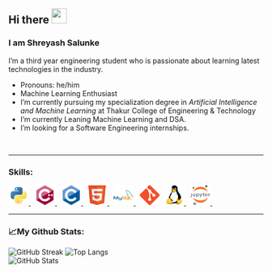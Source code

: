 ## Hi there <img src="https://raw.githubusercontent.com/MartinHeinz/MartinHeinz/master/wave.gif" width="30px" height="30px">

### I am Shreyash Salunke

I’m a third year engineering student who is passionate about learning latest technologies in the industry.
  - Pronouns: he/him
  - Machine Learning Enthusiast
  - I’m currently pursuing my specialization degree in *Artificial Intelligence and Machine Learning* at Thakur College of Engineering & Technology
  - I’m currently Leaning Machine Learning and DSA.
  - I’m looking for a Software Engineering internships.
<img src="https://komarev.com/ghpvc/?username=Shreyash017&style=flat-square&color=blue" alt=""/>

---

### Skills:

<div>
  <a href="https://www.python.org/">
    <img src="https://github.com/devicons/devicon/blob/master/icons/python/python-original.svg" title="Python" alt="Python" width="40" height="40"/>
  </a>&nbsp;
  <a href="https://devdocs.io/cpp/">
    <img src="https://github.com/devicons/devicon/blob/master/icons/cplusplus/cplusplus-original.svg" title="C++" alt="C++" width="40" height="40"/>
  </a>&nbsp;
  <a href="https://devdocs.io/c/">
    <img src="https://github.com/devicons/devicon/blob/master/icons/c/c-original.svg" title="C" alt="C" width="40" height="40"/>
  </a>&nbsp;
  <a href="https://devdocs.io/html/">
    <img src="https://github.com/devicons/devicon/blob/master/icons/html5/html5-original.svg" title="HTML" alt="HTML" width="40" height="40"/>
  </a>&nbsp;
  <a href="https://dev.mysql.com/">
    <img src="https://github.com/devicons/devicon/blob/master/icons/mysql/mysql-original-wordmark.svg" title="MySQL" alt="MySQL" width="40" height="40"/>
  </a>&nbsp;
  <a href="https://git-scm.com/">
    <img src="https://github.com/devicons/devicon/blob/master/icons/git/git-original.svg" title="Git" alt="Git" width="40" height="40"/></a>&nbsp;
  <a href="https://www.linux.org/">
    <img src="https://github.com/devicons/devicon/blob/master/icons/linux/linux-original.svg" title="Linux" alt="Linux" width="40" height="40"/>
  </a>&nbsp;
  <a href="https://jupyter.org/">
    <img src="https://github.com/devicons/devicon/blob/master/icons/jupyter/jupyter-original-wordmark.svg" title="Jupyter" alt="Jupyter" width="40" height="40"/>
  </a>&nbsp;
 </div>
  
  
---
  
###  :chart_with_upwards_trend:My Github Stats:
  
![GitHub Streak](http://github-readme-streak-stats.herokuapp.com?user=Shreyash017&theme=dark&date_format=j%20M%5B%20Y%5D)
![Top Langs](https://github-readme-stats.vercel.app/api/top-langs/?username=Shreyash017&theme=dark&background=000000)
<br>
![GitHub Stats](https://github-readme-stats.vercel.app/api?username=Shreyash017&show_icons=true&count_private=true&hide_title=true&theme=dark&background=000000&height="100")
  

  
